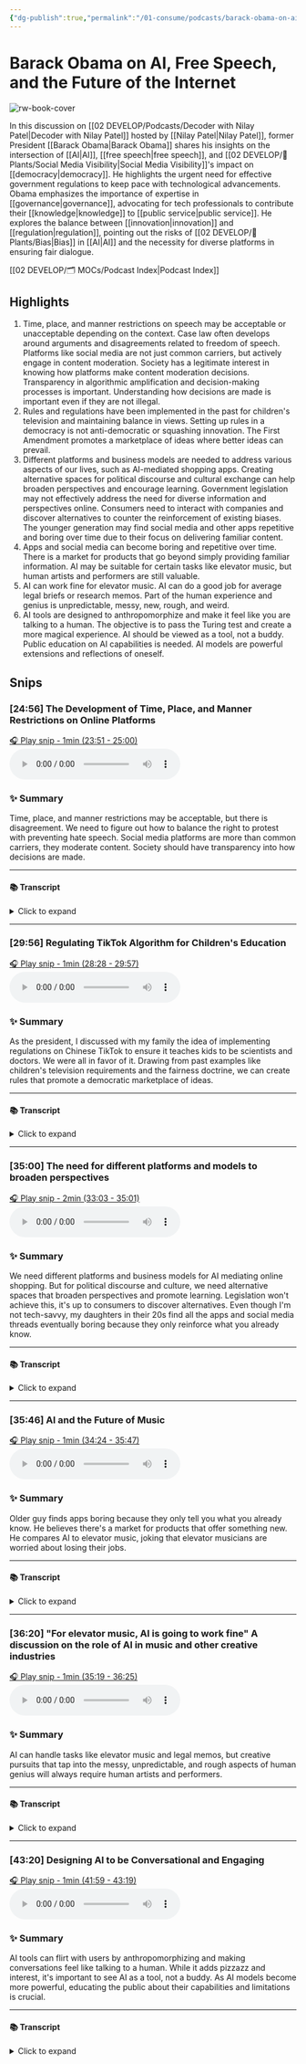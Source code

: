```yaml
---
{"dg-publish":true,"permalink":"/01-consume/podcasts/barack-obama-on-ai-free-speech-and-the-future-of-the-internet/","title":"Barack Obama on AI, Free Speech, and the Future of the Internet"}
---
```


# Barack Obama on AI, Free Speech, and the Future of the Internet

![rw-book-cover](https://wsrv.nl/?url=https%3A%2F%2Fmegaphone.imgix.net%2Fpodcasts%2F5c6a4f4a-e69c-11e8-8066-17a10182e4c8%2Fimage%2FThe_Verge_Decoder_Tileart_3000.jpg%3Fixlib%3Drails-4.3.1%26max-w%3D3000%26max-h%3D3000%26fit%3Dcrop%26auto%3Dformat%2Ccompress&w=300&h=300)

In this discussion on [[02 DEVELOP/Podcasts/Decoder with Nilay Patel\|Decoder with Nilay Patel]] hosted by [[Nilay Patel\|Nilay Patel]], former President [[Barack Obama\|Barack Obama]] shares his insights on the intersection of [[AI\|AI]], [[free speech\|free speech]], and [[02 DEVELOP/🌿 Plants/Social Media Visibility\|Social Media Visibility]]'s impact on [[democracy\|democracy]]. He highlights the urgent need for effective government regulations to keep pace with technological advancements. Obama emphasizes the importance of expertise in [[governance\|governance]], advocating for tech professionals to contribute their [[knowledge\|knowledge]] to [[public service\|public service]]. He explores the balance between [[innovation\|innovation]] and [[regulation\|regulation]], pointing out the risks of [[02 DEVELOP/🌿 Plants/Bias\|Bias]] in [[AI\|AI]] and the necessity for diverse platforms in ensuring fair dialogue.

[[02 DEVELOP/🗂️ MOCs/Podcast Index\|Podcast Index]]

## Highlights

  1. Time, place, and manner restrictions on speech may be acceptable or unacceptable depending on the context. Case law often develops around arguments and disagreements related to freedom of speech. Platforms like social media are not just common carriers, but actively engage in content moderation. Society has a legitimate interest in knowing how platforms make content moderation decisions. Transparency in algorithmic amplification and decision-making processes is important. Understanding how decisions are made is important even if they are not illegal.
  2. Rules and regulations have been implemented in the past for children's television and maintaining balance in views. Setting up rules in a democracy is not anti-democratic or squashing innovation. The First Amendment promotes a marketplace of ideas where better ideas can prevail.
  3. Different platforms and business models are needed to address various aspects of our lives, such as AI-mediated shopping apps. Creating alternative spaces for political discourse and cultural exchange can help broaden perspectives and encourage learning. Government legislation may not effectively address the need for diverse information and perspectives online. Consumers need to interact with companies and discover alternatives to counter the reinforcement of existing biases. The younger generation may find social media and other apps repetitive and boring over time due to their focus on delivering familiar content.
  4. Apps and social media can become boring and repetitive over time. There is a market for products that go beyond simply providing familiar information. AI may be suitable for certain tasks like elevator music, but human artists and performers are still valuable.
  5. AI can work fine for elevator music. AI can do a good job for average legal briefs or research memos. Part of the human experience and genius is unpredictable, messy, new, rough, and weird.
  6. AI tools are designed to anthropomorphize and make it feel like you are talking to a human. The objective is to pass the Turing test and create a more magical experience. AI should be viewed as a tool, not a buddy. Public education on AI capabilities is needed. AI models are powerful extensions and reflections of oneself. 

## Snips


### [24:56] The Development of Time, Place, and Manner Restrictions on Online Platforms


[🎧 Play snip - 1min️ (23:51 - 25:00)](https://share.snipd.com/snip/15318044-940d-4965-a94a-0f813e4be7df)
<audio controls> <source src="https://www.podtrac.com/pts/redirect.mp3/pdst.fm/e/chrt.fm/track/524GE/traffic.megaphone.fm/VMP4923322055.mp3?updated=1699319157#t=23:51,25:00"> </audio>




### ✨ Summary
Time, place, and manner restrictions may be acceptable, but there is disagreement. We need to figure out how to balance the right to protest with preventing hate speech. Social media platforms are more than common carriers, they moderate content. Society should have transparency into how decisions are made.


---




#### 📚 Transcript
<details>
<summary>Click to expand</summary>
<blockquote><b>Barack Obama</b><br/><br/>Come up with a whole bunch of time, place, manner restrictions that may be acceptable in some cases, aren't acceptable in others. You get a bunch of case law that develops. There's arguments about it in the public square. We may disagree. Should Nazis be able to protest in Skokie? Well, you know, that's a tough one, but, you know, we can figure this out. And that, I think, is how this is going to develop. I do believe that the platforms themselves are more than just common carriers like the phone company. They're not passive. There's always some content moderation taking place. And so once that line has been crossed, it's perfectly reasonable for the broader society to say, well, we don't want to just leave that entirely to a private company. I think we need to at least know how you're making those decisions, what things you might be amplifying through your algorithm and what things you aren't. And it may be that what you're doing isn't illegal, but we should at least be able to know how some of these decisions are made. I</blockquote>
</details>



---


### [29:56] Regulating TikTok Algorithm for Children's Education


[🎧 Play snip - 1min️ (28:28 - 29:57)](https://share.snipd.com/snip/20e59602-cbd6-4825-9fc8-e7ebe3ebe8ad)
<audio controls> <source src="https://www.podtrac.com/pts/redirect.mp3/pdst.fm/e/chrt.fm/track/524GE/traffic.megaphone.fm/VMP4923322055.mp3?updated=1699319157#t=28:28,29:57"> </audio>




### ✨ Summary
As the president, I discussed with my family the idea of implementing regulations on Chinese TikTok to ensure it teaches kids to be scientists and doctors. We were all in favor of it. Drawing from past examples like children's television requirements and the fairness doctrine, we can create rules that promote a democratic marketplace of ideas.


---




#### 📚 Transcript
<details>
<summary>Click to expand</summary>
<blockquote><b>Nilay Patel</b><br/><br/>With my family last night and the idea that the Chinese TikTok teaches kids to be scientists and doctors. In our TikTok, the algorithm is different and we should have a regulation like China has that teaches our kids to be doctors. It came up and all the parents around the table said, yeah, we're super into that. We should do that. How would you write a rule like that? Is it even possible with our first name?</blockquote><br/><blockquote><b>Barack Obama</b><br/><br/>Well, look, for a long time, let's say under television, there were requirements around children's television. It kept on getting watered down to the point where anything qualified as children's television, right? We had a fairness doctrine that made sure that there was some balance in terms of how views were presented. And I'm not arguing good or bad in either of those things. I'm simply making the point that we've done it before. And there was no sense that somehow that was anti-democratic or it was that squashing innovation. It was just an understanding that we live in a democracy. So we kind of set up rules so that we think the democracy works as better rather than worse. And everybody has some say in it. The idea behind the First Amendment is we're going to have a marketplace of ideas that these ideas battle themselves out. And ultimately, we can all judge better ideas versus worse ideas.</blockquote>
</details>



---


### [35:00] The need for different platforms and models to broaden perspectives


[🎧 Play snip - 2min️ (33:03 - 35:01)](https://share.snipd.com/snip/5ed84a76-6289-4df9-a243-d3b45c91a6f7)
<audio controls> <source src="https://www.podtrac.com/pts/redirect.mp3/pdst.fm/e/chrt.fm/track/524GE/traffic.megaphone.fm/VMP4923322055.mp3?updated=1699319157#t=33:03,35:01"> </audio>




### ✨ Summary
We need different platforms and business models for AI mediating online shopping. But for political discourse and culture, we need alternative spaces that broaden perspectives and promote learning. Legislation won't achieve this, it's up to consumers to discover alternatives. Even though I'm not tech-savvy, my daughters in their 20s find all the apps and social media threads eventually boring because they only reinforce what you already know.


---




#### 📚 Transcript
<details>
<summary>Click to expand</summary>
<blockquote><b>Barack Obama</b><br/><br/>I actually think probably needs to happen, though, is that we need to think about different platforms and different models, different business models, so that it may be that I'm perfectly Happy to have AI mediate how I buy jeans online, right? That could be very efficient. I'm perfectly happy with it. If it's a shopping app or a thread, fine. When we're talking about political discourse, when we're talking about culture, et cetera, can we create other places for people to go that broaden their perspective, make them curious About how other people are seeing the world, where they actually learn something as opposed to just reinforce their existing biases. But I don't think that's something that government is going to be able to sort of legislate. I think that's something that consumers interacting with companies are going to have to discover and find alternatives. The interesting thing, look, I'm not obviously 12 years old. I didn't grow up, you know, with my thumbs on these screens. So I'm an old ass, you know, 62-year guy who sometimes can't really work all the apps on my phone. But I do have two daughters who are in their 20s. And it's interesting the degree to which, at a certain point, they have found almost every app, social media app, thread, getting kind of boring after a while. It gets old. Precisely because all it's doing is telling them what you already know or what the program thinks you want to know or what you want to see.</blockquote>
</details>



---


### [35:46] AI and the Future of Music


[🎧 Play snip - 1min️ (34:24 - 35:47)](https://share.snipd.com/snip/c33a5861-ec6c-499c-a67a-2f23ac2e1ec5)
<audio controls> <source src="https://www.podtrac.com/pts/redirect.mp3/pdst.fm/e/chrt.fm/track/524GE/traffic.megaphone.fm/VMP4923322055.mp3?updated=1699319157#t=34:24,35:47"> </audio>




### ✨ Summary
Older guy finds apps boring because they only tell you what you already know. He believes there's a market for products that offer something new. He compares AI to elevator music, joking that elevator musicians are worried about losing their jobs.


---




#### 📚 Transcript
<details>
<summary>Click to expand</summary>
<blockquote><b>Barack Obama</b><br/><br/>So I'm an old ass, you know, 62-year guy who sometimes can't really work all the apps on my phone. But I do have two daughters who are in their 20s. And it's interesting the degree to which, at a certain point, they have found almost every app, social media app, thread, getting kind of boring after a while. It gets old. Precisely because all it's doing is telling them what you already know or what the program thinks you want to know or what you want to see. So you're not surprised anymore. You're not discovering anything anymore. You're not learning anymore. So I think there's a promise to how we can, there's a market, let's put it that way. I think there's a market for products that don't just do that. It's the same reason why, you know, people have asked me around AI, you know, are there going to still be artists around and singers and actors, or is it all going to be, you know, computer Generated stuff? And my answer is, you know, for elevator music, AI is going to work fine, you know, for- A bunch of elevator musicians just freaked out, dude. You know, for the</blockquote>
</details>



---


### [36:20] "For elevator music, AI is going to work fine" A discussion on the role of AI in music and other creative industries


[🎧 Play snip - 1min️ (35:19 - 36:25)](https://share.snipd.com/snip/3a027803-ce84-4384-b7b5-08438b1f4767)
<audio controls> <source src="https://www.podtrac.com/pts/redirect.mp3/pdst.fm/e/chrt.fm/track/524GE/traffic.megaphone.fm/VMP4923322055.mp3?updated=1699319157#t=35:19,36:25"> </audio>




### ✨ Summary
AI can handle tasks like elevator music and legal memos, but creative pursuits that tap into the messy, unpredictable, and rough aspects of human genius will always require human artists and performers.


---




#### 📚 Transcript
<details>
<summary>Click to expand</summary>
<blockquote><b>Barack Obama</b><br/><br/>The same reason why, you know, people have asked me around AI, you know, are there going to still be artists around and singers and actors, or is it all going to be, you know, computer generated Stuff? And my answer is, you know, for elevator music, AI is going to work fine, you know, for- A bunch of elevator musicians just freaked out, dude. You know, for the average, even legal brief, or let's say a research memo in a law firm, AI can probably do as good a job as a second year law associate.</blockquote><br/><blockquote><b>Nilay Patel</b><br/><br/>It was certainly as good a job as I would have.</blockquote><br/><blockquote><b>Barack Obama</b><br/><br/>Exactly. But, know, Bob Dylan or Stevie Wonder, that is different. And the reason is because part of the human experience, part of the human genius is it's almost a mutation. It's not predictable. It's messy. It's new. It's different. It's rough. It's weird. That is the stuff that ultimately taps into something deeper in us. And I</blockquote>
</details>



---


### [43:20] Designing AI to be Conversational and Engaging


[🎧 Play snip - 1min️ (41:59 - 43:19)](https://share.snipd.com/snip/6717d57b-56ba-485d-baf0-0095fd77c027)
<audio controls> <source src="https://www.podtrac.com/pts/redirect.mp3/pdst.fm/e/chrt.fm/track/524GE/traffic.megaphone.fm/VMP4923322055.mp3?updated=1699319157#t=41:59,43:19"> </audio>




### ✨ Summary
AI tools can flirt with users by anthropomorphizing and making conversations feel like talking to a human. While it adds pizzazz and interest, it's important to see AI as a tool, not a buddy. As AI models become more powerful, educating the public about their capabilities and limitations is crucial.


---




#### 📚 Transcript
<details>
<summary>Click to expand</summary>
<blockquote><b>Barack Obama</b><br/><br/>I have used some of these tools during the course of, you know, these conversations and this research. And, you know, it's fun.</blockquote><br/><blockquote><b>Nilay Patel</b><br/><br/>Is Bing flirted with you yet? It flirts with everybody out here.</blockquote><br/><blockquote><b>Barack Obama</b><br/><br/>Bing didn't flirt with me, but, you know, the way they're designed, and I've actually raised this with some of the designers. In some cases, they're designed to anthropomorphize, to make it feel like you are talking to a human, right? It's like, can we pass the Turing test, right? That's a specific objective because it makes it seem more magical. And in some cases, it improves function, but in some cases, it just makes it cooler. And so there's a little pizzazz there and people are interested. I have to tell you that generally speaking though, the way I think about AI is as a tool, not a buddy. And I think part of what we're going to need to do as these models get more powerful, and this is where I do think government can help is also just educating the public on what these models Can do and what they can't do. These are really powerful extensions of yourself and tools, but also reflections of yourself. And so don't get</blockquote>
</details>

